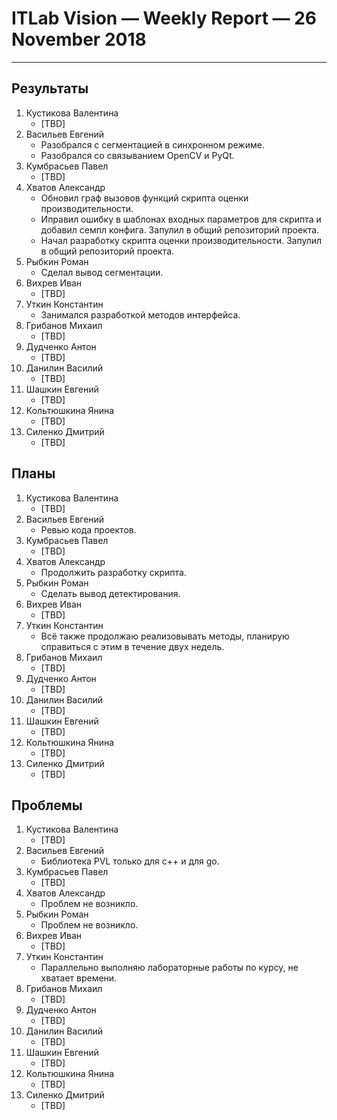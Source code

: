 ﻿# ITLab Vision — Weekly Report — 26 November 2018

----------------

## Результаты

  1. Кустикова Валентина
     - [TBD]
  1. Васильев Евгений
     - Разобрался с сегментацией в синхронном режиме.
     - Разобрался со связыванием OpenCV и PyQt.
  1. Кумбрасьев Павел
     - [TBD]
  1. Хватов Александр
     - Обновил граф вызовов функций скрипта оценки производительности.
     - Иправил ошибку в шаблонах входных параметров для скрипта и добавил семпл конфига. Запулил в общий репозиторий проекта.
     - Начал разработку скрипта оценки производительности. Запулил в общий репозиторий проекта.
  1. Рыбкин Роман
     - Сделал вывод сегментации.
  1. Вихрев Иван
     - [TBD] 
  1. Уткин Константин
     - Занимался разработкой методов интерфейса.
  1. Грибанов Михаил
     - [TBD]
  1. Дудченко Антон
     - [TBD]
  1. Данилин Василий
     - [TBD]
  1. Шашкин Евгений
     - [TBD]
  1. Кольтюшкина Янина
     - [TBD]
  1. Силенко Дмитрий
     - [TBD]

## Планы

  1. Кустикова Валентина
     - [TBD]
  1. Васильев Евгений
     - Ревью кода проектов.
  1. Кумбрасьев Павел
     - [TBD]
  1. Хватов Александр
     - Продолжить разработку скрипта.
  1. Рыбкин Роман
     - Сделать вывод детектирования.
  1. Вихрев Иван
     - [TBD]
  1. Уткин Константин
     - Всё также продолжаю реализовывать методы, планирую справиться с этим в течение двух недель.
  1. Грибанов Михаил
     - [TBD]
  1. Дудченко Антон
     - [TBD]
  1. Данилин Василий
     - [TBD]
  1. Шашкин Евгений
     - [TBD]
  1. Кольтюшкина Янина
     - [TBD]
  1. Силенко Дмитрий
     - [TBD]
     

## Проблемы

  1. Кустикова Валентина
     - [TBD]
  1. Васильев Евгений
     - Библиотека PVL только для c++ и для go.
  1. Кумбрасьев Павел
     - [TBD]
  1. Хватов Александр
     - Проблем не возникло.
  1. Рыбкин Роман
     - Проблем не возникло.
  1. Вихрев Иван
     - [TBD]
  1. Уткин Константин
     - Параллельно выполняю лабораторные работы по курсу, не хватает времени.
  1. Грибанов Михаил
     - [TBD]
  1. Дудченко Антон
     - [TBD]
  1. Данилин Василий
     - [TBD]
  1. Шашкин Евгений
     - [TBD]
  1. Кольтюшкина Янина
     - [TBD]
  1. Силенко Дмитрий
     - [TBD]


<!-- LINKS -->
[inference-engine-async]: https://github.com/itlab-vision/openvino-dl-benchmark/pull/3
[inference-engine-sync]:https://github.com/itlab-vision/openvino-dl-benchmark/pull/4
[openvino-smart-library-repo]: https://github.com/itlab-vision/openvino-smart-library
[diagrams]: https://drive.google.com/open?id=16XpSIUIOAAHyVgUwpj58Sp4UBJlI2B-r
[openvino-gdrive]: https://drive.google.com/drive/folders/1TYyvUiU_d-_BnM_mYm5p-2dNk-co4UCw
[dl-benchmark-gdrive]: https://drive.google.com/drive/folders/164HF0kXxgN9BZ_sXqgMNlg2Y8pCk39TL
[openvino-release-notes]: https://software.intel.com/en-us/articles/OpenVINO-RelNotes
